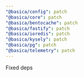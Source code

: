 ```yaml
---
"@basica/config": patch
"@basica/core": patch
"@basica/bentocache": patch
"@basica/fastify": patch
"@basica/ioredis": patch
"@basica/kysely": patch
"@basica/pg": patch
"@basica/telemetry": patch
---
```


Fixed deps
